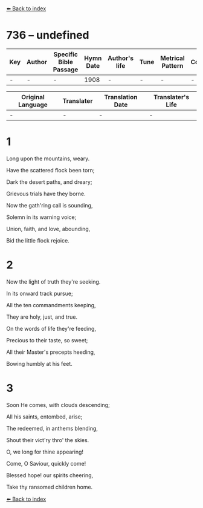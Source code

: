 [⬅️ Back to index](../README.md)

# 736 – undefined

Key | Author   | Specific Bible Passage     |Hymn Date |Author's life |Tune |Metrical Pattern   |Composer/Source
-- | --------- | ---------------------------|----------|--------------|-----|-------------------|-------------  
- |- |- |1908 |- |- |- |-

Original Language | Translater | Translation Date   | Translater's Life  
----------------- | --------- | --------------------|-------------     
\- |- |- |-




# 1

Long upon the mountains, weary.

Have the scattered flock been torn;

Dark the desert paths, and dreary;

Grievous trials have they borne.

Now the gath'ring call is sounding,

Solemn in its warning voice;

Union, faith, and love, abounding,

Bid the little flock rejoice.



# 2

Now the light of truth they're seeking.

In its onward track pursue;

All the ten commandments keeping,

They are holy, just, and true.

On the words of life they're feeding,

Precious to their taste, so sweet;

All their Master's precepts heeding,

Bowing humbly at his feet.



# 3

Soon He comes, with clouds descending;

All his saints, entombed, arise;

The redeemed, in anthems blending,

Shout their vict'ry thro' the skies.

O, we long for thine appearing!

Come, O Saviour, quickly come!

Blessed hope!  our spirits cheering,

Take thy ransomed children home.





[⬅️ Back to index](../README.md)
